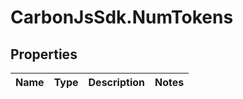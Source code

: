 # CarbonJsSdk.NumTokens

## Properties

Name | Type | Description | Notes
------------ | ------------- | ------------- | -------------



